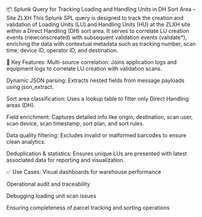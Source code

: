 📦 Splunk Query for Tracking Loading and Handling Units in DH Sort Area – Site ZLXH
This Splunk SPL query is designed to track the creation and validation of Loading Units (LU) and Handling Units (HU) at the ZLXH site within a Direct Handling (DH) sort area. It serves to correlate LU creation events (newconscreated) with subsequent validation events (validate*), enriching the data with contextual metadata such as tracking number, scan time, device ID, operator ID, and destination.

🔧 Key Features:
Multi-source correlation: Joins application logs and equipment logs to correlate LU creation with validation scans.

Dynamic JSON parsing: Extracts nested fields from message payloads using json_extract.

Sort area classification: Uses a lookup table to filter only Direct Handling areas (DH).

Field enrichment: Captures detailed info like origin, destination, scan user, scan device, scan timestamp, sort plan, and sort rules.

Data quality filtering: Excludes invalid or malformed barcodes to ensure clean analytics.

Deduplication & statistics: Ensures unique LUs are presented with latest associated data for reporting and visualization.

✅ Use Cases:
Visual dashboards for warehouse performance

Operational audit and traceability

Debugging loading unit scan issues

Ensuring completeness of parcel tracking and sorting operations
